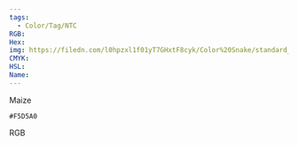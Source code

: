 ```yaml
---
tags:
  - Color/Tag/NTC
RGB:
Hex:
img: https://filedn.com/l0hpzxl1f01yT7GHxtF8cyk/Color%20Snake/standard_csv_to_svg/F5D5A0.svg
CMYK:
HSL:
Name:
---
```

Maize
```palette
#F5D5A0
```
RGB
